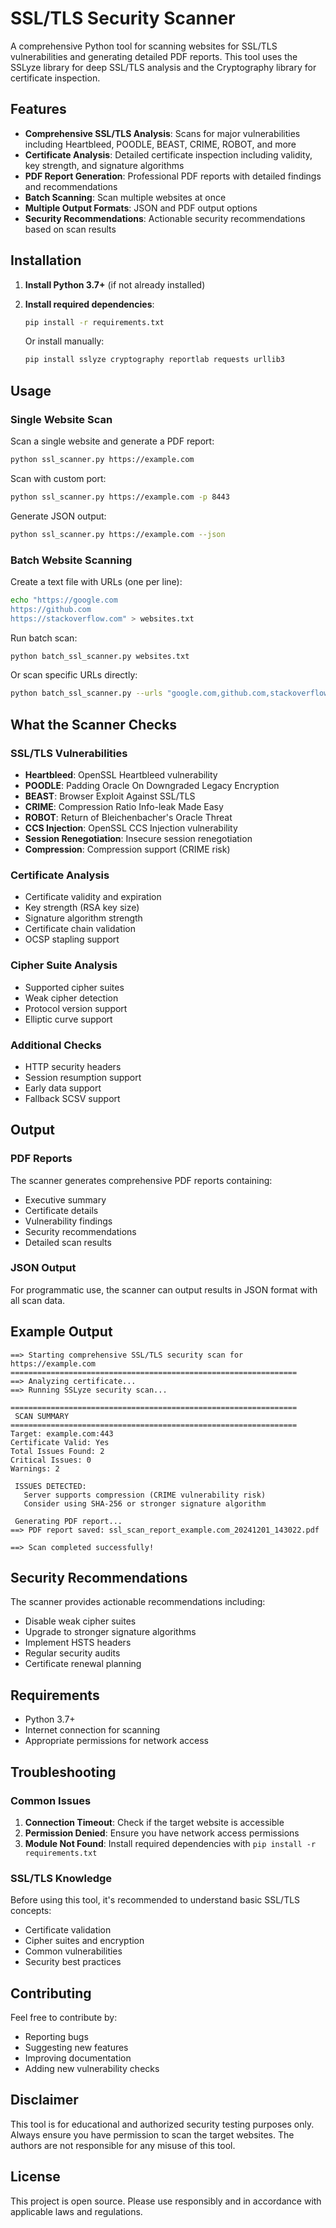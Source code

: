 # SSL/TLS Security Scanner

A comprehensive Python tool for scanning websites for SSL/TLS vulnerabilities and generating detailed PDF reports. This tool uses the SSLyze library for deep SSL/TLS analysis and the Cryptography library for certificate inspection.

## Features

- **Comprehensive SSL/TLS Analysis**: Scans for major vulnerabilities including Heartbleed, POODLE, BEAST, CRIME, ROBOT, and more
- **Certificate Analysis**: Detailed certificate inspection including validity, key strength, and signature algorithms
- **PDF Report Generation**: Professional PDF reports with detailed findings and recommendations
- **Batch Scanning**: Scan multiple websites at once
- **Multiple Output Formats**: JSON and PDF output options
- **Security Recommendations**: Actionable security recommendations based on scan results

## Installation

1. **Install Python 3.7+** (if not already installed)

2. **Install required dependencies**:
   ```bash
   pip install -r requirements.txt
   ```

   Or install manually:
   ```bash
   pip install sslyze cryptography reportlab requests urllib3
   ```

## Usage

### Single Website Scan

Scan a single website and generate a PDF report:

```bash
python ssl_scanner.py https://example.com
```

Scan with custom port:

```bash
python ssl_scanner.py https://example.com -p 8443
```

Generate JSON output:

```bash
python ssl_scanner.py https://example.com --json
```

### Batch Website Scanning

Create a text file with URLs (one per line):

```bash
echo "https://google.com
https://github.com
https://stackoverflow.com" > websites.txt
```

Run batch scan:

```bash
python batch_ssl_scanner.py websites.txt
```

Or scan specific URLs directly:

```bash
python batch_ssl_scanner.py --urls "google.com,github.com,stackoverflow.com"
```

## What the Scanner Checks

### SSL/TLS Vulnerabilities
- **Heartbleed**: OpenSSL Heartbleed vulnerability
- **POODLE**: Padding Oracle On Downgraded Legacy Encryption
- **BEAST**: Browser Exploit Against SSL/TLS
- **CRIME**: Compression Ratio Info-leak Made Easy
- **ROBOT**: Return of Bleichenbacher's Oracle Threat
- **CCS Injection**: OpenSSL CCS Injection vulnerability
- **Session Renegotiation**: Insecure session renegotiation
- **Compression**: Compression support (CRIME risk)

### Certificate Analysis
- Certificate validity and expiration
- Key strength (RSA key size)
- Signature algorithm strength
- Certificate chain validation
- OCSP stapling support

### Cipher Suite Analysis
- Supported cipher suites
- Weak cipher detection
- Protocol version support
- Elliptic curve support

### Additional Checks
- HTTP security headers
- Session resumption support
- Early data support
- Fallback SCSV support

## Output

### PDF Reports
The scanner generates comprehensive PDF reports containing:
- Executive summary
- Certificate details
- Vulnerability findings
- Security recommendations
- Detailed scan results

### JSON Output
For programmatic use, the scanner can output results in JSON format with all scan data.

## Example Output

```
==> Starting comprehensive SSL/TLS security scan for https://example.com
================================================================
==> Analyzing certificate...
==> Running SSLyze security scan...

================================================================
 SCAN SUMMARY
================================================================
Target: example.com:443
Certificate Valid: Yes
Total Issues Found: 2
Critical Issues: 0
Warnings: 2

 ISSUES DETECTED:
   Server supports compression (CRIME vulnerability risk)
   Consider using SHA-256 or stronger signature algorithm

 Generating PDF report...
==> PDF report saved: ssl_scan_report_example.com_20241201_143022.pdf

==> Scan completed successfully!
```

## Security Recommendations

The scanner provides actionable recommendations including:
- Disable weak cipher suites
- Upgrade to stronger signature algorithms
- Implement HSTS headers
- Regular security audits
- Certificate renewal planning

## Requirements

- Python 3.7+
- Internet connection for scanning
- Appropriate permissions for network access

## Troubleshooting

### Common Issues

1. **Connection Timeout**: Check if the target website is accessible
2. **Permission Denied**: Ensure you have network access permissions
3. **Module Not Found**: Install required dependencies with `pip install -r requirements.txt`

### SSL/TLS Knowledge

Before using this tool, it's recommended to understand basic SSL/TLS concepts:
- Certificate validation
- Cipher suites and encryption
- Common vulnerabilities
- Security best practices

## Contributing

Feel free to contribute by:
- Reporting bugs
- Suggesting new features
- Improving documentation
- Adding new vulnerability checks

## Disclaimer

This tool is for educational and authorized security testing purposes only. Always ensure you have permission to scan the target websites. The authors are not responsible for any misuse of this tool.

## License

This project is open source. Please use responsibly and in accordance with applicable laws and regulations.
